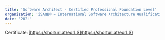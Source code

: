 ```yaml
---
title: 'Software Architect - Certified Professional Foundation Level'
organization: 'iSAQB® – International Software Architecture Qualification'
date: '2021'
---
```


Certificate: [https://shorturl.at/eorLS](https://shorturl.at/eorLS)

